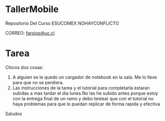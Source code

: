 # TallerMobile
Repositorio Del Curso ESUCOMEX
NOHAYCONFLICTO

CORREO: farojos@uc.cl
# Tarea

Chicos dos cosas: 

1. A alguien se le quedo un cargador de notebook en la sala. Me lo lleve para que no se perdiera.
2. Las instrucciones de la tarea y el tutorial para completarla estaran subidas a mas tardar el dia lunes.No las he subido antes porque estoy con la entrega final de un ramo y debo testear que con el tutorial no haya problemas para que lo puedan replicar de forma rapida y efectiva

Saludos
